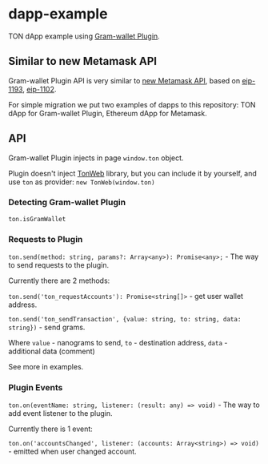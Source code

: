 # dapp-example

TON dApp example using [Gram-wallet Plugin](https://gram-wallet.org/plugin).

## Similar to new Metamask API 
 
Gram-wallet Plugin API is very similar to [new Metamask API](https://metamask.github.io/metamask-docs/guide/ethereum-provider.html#new-api), based on [eip-1193](https://github.com/ethereum/EIPs/blob/master/EIPS/eip-1193.md), 
[eip-1102](https://github.com/ethereum/EIPs/blob/master/EIPS/eip-1102.md).

For simple migration we put two examples of dapps to this repository: TON dApp for Gram-wallet Plugin, Ethereum dApp for Metamask.

## API

Gram-wallet Plugin injects in page `window.ton` object.

Plugin doesn't inject [TonWeb](https://github.com/toncenter/tonweb) library, but you can include it by yourself, and use `ton` as provider: `new TonWeb(window.ton)`

### Detecting Gram-wallet Plugin

`ton.isGramWallet`

### Requests to Plugin

`ton.send(method: string, params?: Array<any>): Promise<any>;` - The way to send requests to the plugin. 

Currently there are 2 methods:

`ton.send('ton_requestAccounts'): Promise<string[]>` - get user wallet address.

`ton.send('ton_sendTransaction', {value: string, to: string, data: string})` - send grams.

Where `value` - nanograms to send,
`to` - destination address,
`data` - additional data (comment)

See more in examples.

### Plugin Events

`ton.on(eventName: string, listener: (result: any) => void)` - The way to add event listener to the plugin.

Currently there is 1 event:

`ton.on('accountsChanged', listener: (accounts: Array<string>) => void)` - emitted when user changed account.
